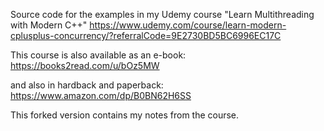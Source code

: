 Source code for the examples in my Udemy course "Learn Multithreading with Modern C++" https://www.udemy.com/course/learn-modern-cplusplus-concurrency/?referralCode=9E2730BD5BC6996EC17C

This course is also available as an e-book: https://books2read.com/u/bOz5MW

and also in hardback and paperback: https://www.amazon.com/dp/B0BN62H6SS

This forked version contains my notes from the course.